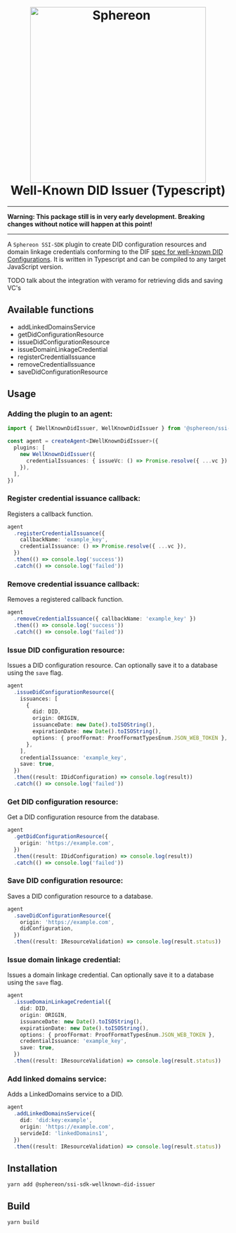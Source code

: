 <!--suppress HtmlDeprecatedAttribute -->
<h1 align="center">
  <br>
  <a href="https://www.sphereon.com"><img src="https://sphereon.com/content/themes/sphereon/assets/img/logo.svg" alt="Sphereon" width="400"></a>
  <br>Well-Known DID Issuer (Typescript) 
  <br>
</h1>

---

**Warning: This package still is in very early development. Breaking changes without notice will happen at this point!**

---

A `Sphereon SSI-SDK` plugin to create DID configuration resources and domain linkage credentials conforming to the DIF [spec for well-known DID Configurations](https://identity.foundation/.well-known/resources/did-configuration/). It is written in Typescript and can be compiled to any target JavaScript version.

TODO
talk about the integration with veramo for retrieving dids and saving VC's

## Available functions

- addLinkedDomainsService
- getDidConfigurationResource
- issueDidConfigurationResource
- issueDomainLinkageCredential
- registerCredentialIssuance
- removeCredentialIssuance
- saveDidConfigurationResource

## Usage

### Adding the plugin to an agent:

```typescript
import { IWellKnownDidIssuer, WellKnownDidIssuer } from '@sphereon/ssi-sdk-wellknown-did-verifier'

const agent = createAgent<IWellKnownDidIssuer>({
  plugins: [
    new WellKnownDidIssuer({
      credentialIssuances: { issueVc: () => Promise.resolve({ ...vc }) },
    }),
  ],
})
```

### Register credential issuance callback:

Registers a callback function.

```typescript
agent
  .registerCredentialIssuance({
    callbackName: 'example_key',
    credentialIssuance: () => Promise.resolve({ ...vc }),
  })
  .then(() => console.log('success'))
  .catch(() => console.log('failed'))
```

### Remove credential issuance callback:

Removes a registered callback function.

```typescript
agent
  .removeCredentialIssuance({ callbackName: 'example_key' })
  .then(() => console.log('success'))
  .catch(() => console.log('failed'))
```

### Issue DID configuration resource:

Issues a DID configuration resource. Can optionally save it to a database using the `save` flag.

```typescript
agent
  .issueDidConfigurationResource({
    issuances: [
      {
        did: DID,
        origin: ORIGIN,
        issuanceDate: new Date().toISOString(),
        expirationDate: new Date().toISOString(),
        options: { proofFormat: ProofFormatTypesEnum.JSON_WEB_TOKEN },
      },
    ],
    credentialIssuance: 'example_key',
    save: true,
  })
  .then((result: IDidConfiguration) => console.log(result))
  .catch(() => console.log('failed'))
```

### Get DID configuration resource:

Get a DID configuration resource from the database.

```typescript
agent
  .getDidConfigurationResource({
    origin: 'https://example.com',
  })
  .then((result: IDidConfiguration) => console.log(result))
  .catch(() => console.log('failed'))
```

### Save DID configuration resource:

Saves a DID configuration resource to a database.

```typescript
agent
  .saveDidConfigurationResource({
    origin: 'https://example.com',
    didConfiguration,
  })
  .then((result: IResourceValidation) => console.log(result.status))
```

### Issue domain linkage credential:

Issues a domain linkage credential. Can optionally save it to a database using the `save` flag.

```typescript
agent
  .issueDomainLinkageCredential({
    did: DID,
    origin: ORIGIN,
    issuanceDate: new Date().toISOString(),
    expirationDate: new Date().toISOString(),
    options: { proofFormat: ProofFormatTypesEnum.JSON_WEB_TOKEN },
    credentialIssuance: 'example_key',
    save: true,
  })
  .then((result: IResourceValidation) => console.log(result.status))
```

### Add linked domains service:

Adds a LinkedDomains service to a DID.

```typescript
agent
  .addLinkedDomainsService({
    did: 'did:key:example',
    origin: 'https://example.com',
    servideId: 'linkedDomains1',
  })
  .then((result: IResourceValidation) => console.log(result.status))
```

## Installation

```shell
yarn add @sphereon/ssi-sdk-wellknown-did-issuer
```

## Build

```shell
yarn build
```
